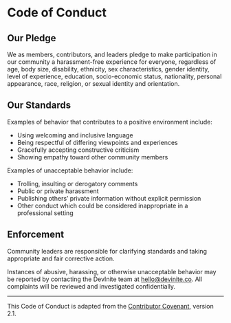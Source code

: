 # Code of Conduct

## Our Pledge

We as members, contributors, and leaders pledge to make participation in our community a harassment-free experience for everyone, regardless of age, body size, disability, ethnicity, sex characteristics, gender identity, level of experience, education, socio-economic status, nationality, personal appearance, race, religion, or sexual identity and orientation.

## Our Standards

Examples of behavior that contributes to a positive environment include:

- Using welcoming and inclusive language
- Being respectful of differing viewpoints and experiences
- Gracefully accepting constructive criticism
- Showing empathy toward other community members

Examples of unacceptable behavior include:

- Trolling, insulting or derogatory comments
- Public or private harassment
- Publishing others’ private information without explicit permission
- Other conduct which could be considered inappropriate in a professional setting

## Enforcement

Community leaders are responsible for clarifying standards and taking appropriate and fair corrective action.

Instances of abusive, harassing, or otherwise unacceptable behavior may be reported by contacting the DevInite team at [hello@devinite.co](mailto:hello@devinite.co). All complaints will be reviewed and investigated confidentially.

---

This Code of Conduct is adapted from the [Contributor Covenant](https://www.contributor-covenant.org), version 2.1.
